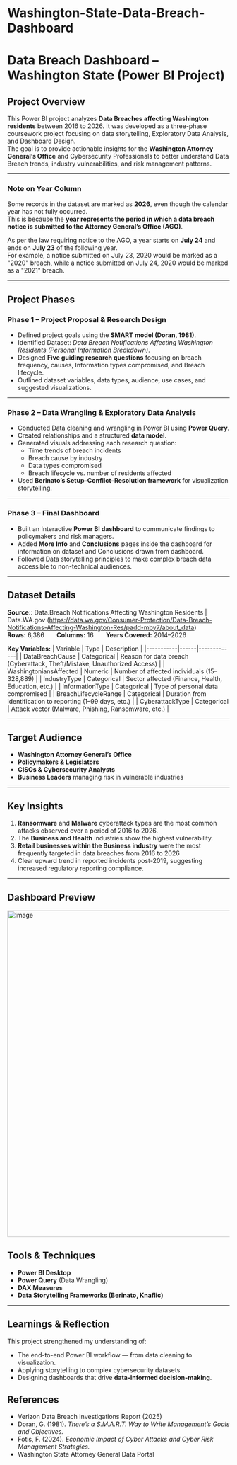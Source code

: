 # Washington-State-Data-Breach-Dashboard

# Data Breach Dashboard – Washington State (Power BI Project)

## Project Overview
This Power BI project analyzes **Data Breaches affecting Washington residents** between 2016 to 2026. It was developed as a three-phase coursework project focusing on data storytelling, Exploratory Data Analysis, and Dashboard Design.  
The goal is to provide actionable insights for the **Washington Attorney General’s Office** and Cybersecurity Professionals to better understand Data Breach trends, industry vulnerabilities, and risk management patterns. 

---

### Note on Year Column

Some records in the dataset are marked as **2026**, even though the calendar year has not fully occurred.  
This is because the **year represents the period in which a data breach notice is submitted to the Attorney General’s Office (AGO)**.  

As per the law requiring notice to the AGO, a year starts on **July 24** and ends on **July 23** of the following year.  
For example, a notice submitted on July 23, 2020 would be marked as a "2020" breach, while a notice submitted on July 24, 2020 would be marked as a "2021" breach.

---

## Project Phases

### Phase 1 – Project Proposal & Research Design
- Defined project goals using the **SMART model (Doran, 1981)**.  
- Identified Dataset: *Data Breach Notifications Affecting Washington Residents (Personal Information Breakdown)*.  
- Designed **Five guiding research questions** focusing on breach frequency, causes, Information types compromised, and Breach lifecycle.
- Outlined dataset variables, data types, audience, use cases, and suggested visualizations.

---

### Phase 2 – Data Wrangling & Exploratory Data Analysis
- Conducted Data cleaning and wrangling in Power BI using **Power Query**.
- Created relationships and a structured **data model**.
- Generated visuals addressing each research question:
  - Time trends of breach incidents
  - Breach cause by industry
  - Data types compromised
  - Breach lifecycle vs. number of residents affected
- Used **Berinato’s Setup–Conflict–Resolution framework** for visualization storytelling.

---

### Phase 3 – Final Dashboard
- Built an Interactive **Power BI dashboard** to communicate findings to policymakers and risk managers.
- Added **More Info** and **Conclusions** pages inside the dashboard for information on dataset and Conclusions drawn from dashboard.
- Followed Data storytelling principles to make complex breach data accessible to non-technical audiences.

---

##  Dataset Details
**Source:**: Data.Breach Notifications Affecting Washington Residents | Data.WA.gov (https://data.wa.gov/Consumer-Protection/Data-Breach-Notifications-Affecting-Washington-Res/padd-mby7/about_data)  
**Rows:** 6,386  **Columns:** 16  **Years Covered:** 2014–2026  

**Key Variables:**
| Variable | Type | Description |
|-----------|------|-------------|
| DataBreachCause | Categorical | Reason for data breach (Cyberattack, Theft/Mistake, Unauthorized Access) |
| WashingtoniansAffected | Numeric | Number of affected individuals (15–328,889) |
| IndustryType | Categorical | Sector affected (Finance, Health, Education, etc.) |
| InformationType | Categorical | Type of personal data compromised |
| BreachLifecycleRange | Categorical | Duration from identification to reporting (1–99 days, etc.) |
| CyberattackType | Categorical | Attack vector (Malware, Phishing, Ransomware, etc.) |

---

## Target Audience
- **Washington Attorney General’s Office**
- **Policymakers & Legislators**
- **CISOs & Cybersecurity Analysts**
- **Business Leaders** managing risk in vulnerable industries

---

##  Key Insights
1. **Ransomware** and **Malware** cyberattack types are the most common attacks observed over a period of 2016 to 2026.
2. The **Business and Health** industries show the highest vulnerability.
3. **Retail businesses within the Business industry** were the most frequently targeted in data breaches from 2016 to 2026
4. Clear upward trend in reported incidents post-2019, suggesting increased regulatory reporting compliance.

---

## Dashboard Preview

<img width="1315" height="738" alt="image" src="https://github.com/user-attachments/assets/f59524a5-b95f-468a-bcf5-3acfcd609ced" />

## Tools & Techniques
- **Power BI Desktop**
- **Power Query** (Data Wrangling)
- **DAX Measures**
- **Data Storytelling Frameworks (Berinato, Knaflic)**

---

## Learnings & Reflection
This project strengthened my understanding of:
- The end-to-end Power BI workflow — from data cleaning to visualization.
- Applying storytelling to complex cybersecurity datasets.
- Designing dashboards that drive **data-informed decision-making**.
  
##  References
- Verizon Data Breach Investigations Report (2025)  
- Doran, G. (1981). *There’s a S.M.A.R.T. Way to Write Management’s Goals and Objectives.*  
- Fotis, F. (2024). *Economic Impact of Cyber Attacks and Cyber Risk Management Strategies.*  
- Washington State Attorney General Data Portal
